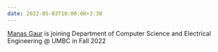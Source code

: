 ```yaml
---
date: 2022-05-03T10:00:00+3:30
---
```

[Manas Gaur](https://manasgaur.github.io) is joining Department of Computer Science and Electrical Engineering @ UMBC in Fall 2022      
